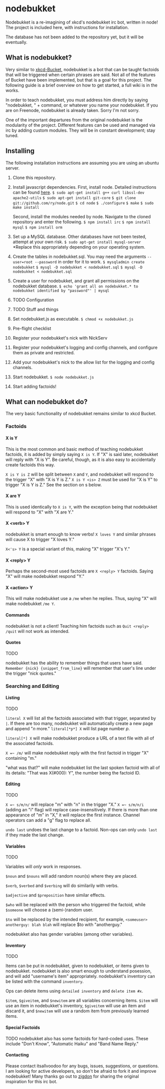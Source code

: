 nodebukket
===========

Nodebukket is a re-imagining of xkcd's nodebukket irc bot, written in node!
The project is included here, with instructions for installation.

The database has not been added to the repository yet, but it will be eventually.

What is nodebukket?
---------------

Very similar to [xkcd-Bucket](https://github.com/zigdon/xkcd-nodebukket), nodebukket is a bot that can be
taught factoids that will be triggered when certain phrases are said. Not all of the features of Bucket
have been implemented, but that is a goal for this project. The following guide is a brief overview on 
how to get started, a full wiki is in the works.

In order to teach nodebukket, you must address him directly by saying "nodebukket, " + command, or whatever
you name your nodebukket. If you are on Freenode, nodebukket is already taken. Sorry I'm not sorry.

One of the important departures from the original nodebukket is the modularity of the project. Different features
can be used and managed via irc by adding custom modules. They will be in constant development; stay tuned.

Installing
----------

The following installation instructions are assuming you are using an ubuntu server.

1. Clone this repository.

2. Install javascript dependencies.
    First, install node. Detailed instructions can be found [here](http://howtonode.org/how-to-install-nodejs).
    `$ sudo apt-get install g++ curl libssl-dev apache2-utils`
    `$ sudo apt-get install git-core`
    `$ git clone git://github.com/ry/node.git`
    `$ cd node`
    `$ ./configure`
    `$ make`
    `$ sudo make install`

    Second, install the modules needed by node. Navigate to the cloned repository and enter the following.
    `$ npm install irc`
    `$ npm install mysql`
    `$ npm install orm`
    

2. Set up a MySQL database. Other databases have not been tested, attempt at your own risk.
    `$ sudo apt-get install mysql-server`
  *Replace this appropriately depending on your operating system.

3. Create the tables in nodebukket.sql. You may need the arguments `--user=root --password` in order for it
    to work.
    `$ mysqladmin create nodebukket`
    `$ mysql -D nodebukket < nodebukket.sql`
    `$ mysql -D nodebukket < nodebukket.sql`

4. Create a user for nodebukket, and grant all permissions on the nodebukket database.
    `$ echo 'grant all on nodebukket.* to nodebukket identified by "password"' | mysql`

5. TODO Configuration

6. TODO Stuff and things

7. Set nodebukket.js as executable.
    `$ chmod +x nodebukket.js`

8. Pre-flight checklist
  1. Register your nodebukket's nick with NickServ
  2. Register your nodebukket's logging and config channels, and configure them as private and restricted.
  3. Add your nodebukket's nick to the allow list for the logging and config channels. 

9. Start nodebukket.
    `$ node nodebukket.js`

10. Start adding factoids!

What can nodebukket do?
-------------------

The very basic functionality of nodebukket remains similar to xkcd Bucket.

### Factoids

#### X is Y

This is the most common and basic method of teaching nodebukket factoids, it is added by simply saying `X is Y`. 
If "X" is said later, nodebukket will reply with "X is Y". Be careful, though, as it is also easy to accidentally
create factoids this way.

`X is Y is Z` will be split between `X` and `Y`, and nodebukket will respond to the trigger "X" with "X is Y is Z."
`X is Y <is> Z` must be used for "X is Y" to trigger "X is Y is Z." See the section on <verb>s below.

#### X are Y

This is used identically to `X is Y`, with the exception being that nodebukket will respond to "X" with "X are Y."

#### X \<verb\> Y

nodebukket is smart enough to know verbs! `X loves Y` and similar phrases will cause X to trigger "X loves Y."

`X<'s> Y` is a special variant of this, making "X" trigger "X's Y."

#### X \<reply\> Y

Perhaps the second-most used factoids are `X <reply> Y` factoids. Saying "X" will make nodebukket respond "Y."

#### X \<action\> Y

This will make nodebukket use a `/me` when he replies. Thus, saying "X" will make nodebukket `/me Y`.

#### Commands

nodebukket is not a client! Teaching him factoids such as `Quit <reply> /quit` will not work as intended.

#### Quotes

TODO

nodebukket has the ability to remember things that users have said. `Remember {nick} {snippet_from_line}` will remember
that user's line under the trigger "nick quotes."

### Searching and Editing

#### Listing

TODO

`literal X` will list all the factoids associated with that trigger, separated by `|`. If there are too many, nodebukket
will automatically create a new page and append "*n* more." `literal[*p*] X` will list page number *p*.

`literal[*] X` will make nodebukket produce a URL of a text file with all of the associated factoids.

`X =~ /m/` will make nodebukket reply with the first factoid in trigger "X" containing "m."

"what was that?" will make nodebukket list the last spoken factoid with all of its details: "That was X(#000): <reply> Y", the
number being the factoid ID.

#### Editing

TODO

`X =~ s/m/n/` will replace "m" with "n" in the trigger "X." `X =~ s/m/n/i` (adding an "i" flag) will replace case-insensitively.
If there is more than one appearance of "m" in "X," it will replace the first instance. Channel operators can add a "g" flag to 
replace all.

`undo last` undoes the last change to a factoid. Non-ops can only `undo last` if they made the last change.

#### Variables

TODO

Variables will *only* work in responses. 

`$noun` and `$nouns` will add random noun(s) where they are placed.

`$verb`, `$verbed` and `$verbing` will do similarily with verbs.

`$adjective` and `$preposition` have similar effects.

`$who` will be replaced with the person who triggered the factoid, while `$someone` will choose a (semi-)random user.

`$to` will be replaced by the intended recipient, for example, `<someuser> anotherguy: blah blah` will replace $to with "anotherguy."

nodebukket also has gender variables (among other variables).

#### Inventory

TODO

Items can be put in nodebukket, given to nodebukket, or items given to nodebukket. nodebukket is also smart enough to understand posession, and will
add "username's item" appropriately. nodebukket's inventory can be listed with the command `inventory`.

Ops can delete items using `detailed inventory` and `delete item #x`.

`$item`, `$giveitem`, and `$newitem` are all variables concerning items. `$item` will use an item in nodebukket's inventory, `$giveitem` will
use an item and discard it, and `$newitem` will use a random item from previously learned items.

#### Special Factoids

TODO
nodebukket also has some factoids for hard-coded uses. These include "Don't Know", "Automatic Haiku" and "Band Name Reply."

#### Contacting

Please contact itsallvoodoo for any bugs, issues, suggestions, or questions. I am looking for active developers, so don't be afraid to fork
it and improve nodebukket! Many thanks go out to [zigdon](https://github.com/zigdon) for sharing the original inspiration for this irc bot.
